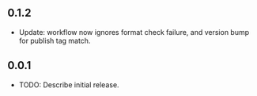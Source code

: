 ## 0.1.2

* Update: workflow now ignores format check failure, and version bump for publish tag match.

## 0.0.1

* TODO: Describe initial release.
